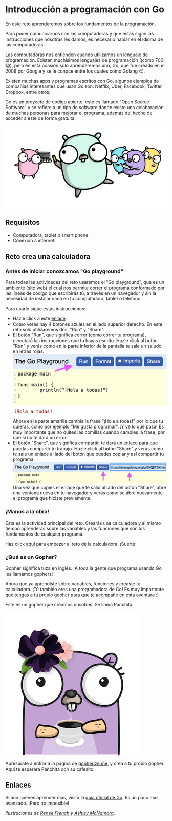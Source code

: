 # Introducción a programación con Go

En este reto aprenderemos sobre los fundamentos de la programación.

Para poder comunicarnos con las computadoras y que estas sigan las instrucciones que nosotras les damos, es necesario hablar en el idioma de las computadoras.

Las computadoras nos entienden cuando utilizamos un lenguaje de programación. Existen muchísimos lenguajes de programación (¡como 700! :scream:), pero en esta ocasión solo aprenderemos uno, Go, que fue creado en el 2009 por Google y se le conoce entre los cuates como Golang :wink:.

Existen muchas apps y programas escritos con Go, algunos ejemplos de compañías interesantes que usan Go son: Netflix, Uber, Facebook, Twitter, Dropbox, entre otros.

Go es un proyecto de código abierto, esto es llamado "Open Source Software" y se refiere a un tipo de software donde existe una colaboración de muchas personas para mejorar el programa, además del hecho de acceder a este de forma gratuita.

![Imagen de gophers aprendiendo](assets/gophers-aprendiendo.png)

## Requisitos

- Computadora, tablet o smart phone.
- Conexión a internet.

## Reto crea una calculadora

### Antes de iniciar conozcamos "Go playground"

Para todas las actividades del reto usaremos el "Go playground",  que es un ambiente (sito web) el cual nos permite correr el programa conformado por las líneas de código que escribirás tú, a través en un navegador y sin la necesidad de instalar nada en tu computadora, tablet o teléfono.

Para usarlo sigue estas instrucciones:

- Hazle click a este [enlace](https://play.golang.org/p/5KQET3Khwpi).
- Como verás hay 4 botones azules en el lado superior derecho. En este reto solo utilizaremos dos, "Run" y "Share".
- El botón "Run", que significa correr (como correr tu programa), ejecutará las instrucciones que tu hayas escrito. Hazle click al botón "Run" y verás como en la parte inferior de la pantalla te sale un saludo en letras rojas.
![Imagen de Go Playground señalando botón "Run"](assets/go-playground-run.png)
Ahora en la parte amarilla cambia la frase "¡Hola a todas!" por lo que tu quieras, como por ejemplo "Me gusta programar". ¡Y ve lo que pasa! Es muy importante que no quites las comillas cuando cambies la frase, por que si no te dará un error.
- El botón "Share", que significa compartir, te dará un enlace para que puedas compartir tu trabajo. Hazle click al botón "Share" y verás como te sale un enlace al lado del botón que puedes copiar y así compartir tu programa.
![Imagen de Go Playground señalando botón "Share"](assets/go-playground-share.png)
Una vez que copies el enlace que te salió al lado del botón "Share", abre una ventana nueva en tu navegador y verás como se abre nuevamente el programa que hiciste previamente.

### ¡Manos a la obra!

Esta es la actividad principal del reto. Crearás una calculadora y al mismo tiempo aprenderás sobre las variables y las funciones que son los fundamentos de cualquier programa.

Haz click [aquí](calculadora/README.md) para empezar el reto de la calculadora. ¡Suerte!

### ¿Qué es un Gopher?

Gopher significa tuza en inglés. ¡A toda la gente que programa usando Go les llamamos gophers!

Ahora que ya aprendiste sobre variables, funciones y creaste tu calculadora. ¡Tú también eres una programadora de Go!
Es muy importante que tengas a tu propio gopher para que te acompañe en esta aventura :)

Este es un gopher que creamos nosotras. Se llama Panchita.

![Imagen de Panchita](assets/panchita.png)

Apresúrate a entrar a la página de [gopherize.me](https://gopherize.me/), y crea a tu propio gopher. Aquí te esperará Panchita con su cafesito.

## Enlaces

Si aún quieres aprender más, visita la [guía oficial de Go](https://gotour-es.appspot.com/#1). Es un poco más avanzado. ¡Pero no imposible!

_Ilustraciones de [Renee French](http://reneefrench.blogspot.com.au/) y [Ashley McNamara](https://github.com/ashleymcnamara/gophers)_.

